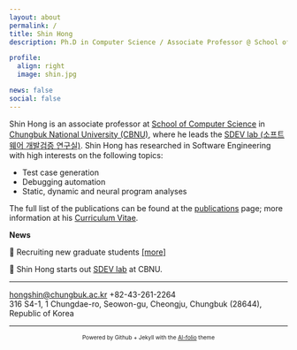 ```yaml
---
layout: about
permalink: /
title: Shin Hong
description: Ph.D in Computer Science / Associate Professor @ School of Computer Science, CBNU <br> 홍신 (충북대학교 소프트웨어학부 부교수)

profile:
  align: right
  image: shin.jpg

news: false
social: false
---
```


Shin Hong is an associate professor at [School of Computer Science](http://software.cbnu.ac.kr) 
in [Chungbuk National University (CBNU)](http://www.handong.edu), where he leads the [SDEV lab (소프트웨어 개발검증 연구실)](https://sdevlab.github.io).
Shin Hong has researched in Software Engineering with high interests on the following topics:
* Test case generation
* Debugging automation
* Static, dynamic and neural program analyses 

The full list of the publications can be found at the [publications](https://hongshin.github.io/publications) page; more information at his [Curriculum Vitae](https://hongshin.github.io/shinhong-cv.pdf).

 
**News**

🔔 Recruiting new graduate students [\[more\]](https://sdevlab.github.io/recruit) 

🔔 Shin Hong starts out [SDEV lab](http://sdevlab.github.io) at CBNU.


<!--
🔔 Request form for academic consulting [[link]](https://forms.gle/AHtwGrowgTPhhq5dA) (requires Handong sign-in) 
-->
---

<a href="mailto:hongshin@chungbuk.ac.kr"> hongshin@chungbuk.ac.kr </a>
+82-43-261-2264 <br>
316 S4-1, 1 Chungdae-ro, Seowon-gu, Cheongju, Chungbuk (28644), Republic of Korea

----

<!--{:.center}-->
<center> <font size="1"> Powered by Github + Jekyll with the <a href="https://github.com/alshedivat/al-folio">Al-folio</a> theme </font> </center>

